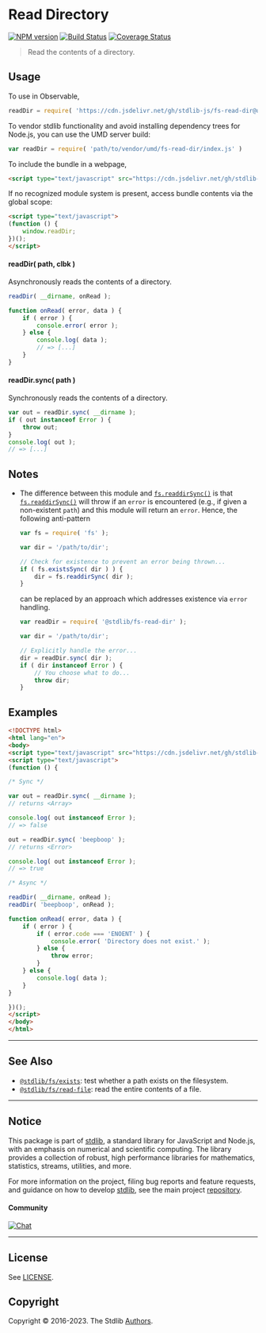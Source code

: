 <!--

@license Apache-2.0

Copyright (c) 2018 The Stdlib Authors.

Licensed under the Apache License, Version 2.0 (the "License");
you may not use this file except in compliance with the License.
You may obtain a copy of the License at

   http://www.apache.org/licenses/LICENSE-2.0

Unless required by applicable law or agreed to in writing, software
distributed under the License is distributed on an "AS IS" BASIS,
WITHOUT WARRANTIES OR CONDITIONS OF ANY KIND, either express or implied.
See the License for the specific language governing permissions and
limitations under the License.

-->

# Read Directory

[![NPM version][npm-image]][npm-url] [![Build Status][test-image]][test-url] [![Coverage Status][coverage-image]][coverage-url] <!-- [![dependencies][dependencies-image]][dependencies-url] -->

> Read the contents of a directory.



<section class="usage">

## Usage

To use in Observable,

```javascript
readDir = require( 'https://cdn.jsdelivr.net/gh/stdlib-js/fs-read-dir@umd/browser.js' )
```

To vendor stdlib functionality and avoid installing dependency trees for Node.js, you can use the UMD server build:

```javascript
var readDir = require( 'path/to/vendor/umd/fs-read-dir/index.js' )
```

To include the bundle in a webpage,

```html
<script type="text/javascript" src="https://cdn.jsdelivr.net/gh/stdlib-js/fs-read-dir@umd/browser.js"></script>
```

If no recognized module system is present, access bundle contents via the global scope:

```html
<script type="text/javascript">
(function () {
    window.readDir;
})();
</script>
```

#### readDir( path, clbk )

Asynchronously reads the contents of a directory.

```javascript
readDir( __dirname, onRead );

function onRead( error, data ) {
    if ( error ) {
        console.error( error );
    } else {
        console.log( data );
        // => [...]
    }
}
```

#### readDir.sync( path )

Synchronously reads the contents of a directory.

```javascript
var out = readDir.sync( __dirname );
if ( out instanceof Error ) {
    throw out;
}
console.log( out );
// => [...]
```

</section>

<!-- /.usage -->

<section class="notes">

## Notes

-   The difference between this module and [`fs.readdirSync()`][fs] is that [`fs.readdirSync()`][fs] will throw if an `error` is encountered (e.g., if given a non-existent `path`) and this module will return an `error`. Hence, the following anti-pattern

    ```javascript
    var fs = require( 'fs' );

    var dir = '/path/to/dir';

    // Check for existence to prevent an error being thrown...
    if ( fs.existsSync( dir ) ) {
        dir = fs.readdirSync( dir );
    }
    ```

    can be replaced by an approach which addresses existence via `error` handling.

    ```javascript
    var readDir = require( '@stdlib/fs-read-dir' );

    var dir = '/path/to/dir';

    // Explicitly handle the error...
    dir = readDir.sync( dir );
    if ( dir instanceof Error ) {
        // You choose what to do...
        throw dir;
    }
    ```

</section>

<!-- /.notes -->

<section class="examples">

## Examples

<!-- eslint no-undef: "error" -->

```html
<!DOCTYPE html>
<html lang="en">
<body>
<script type="text/javascript" src="https://cdn.jsdelivr.net/gh/stdlib-js/fs-read-dir@umd/browser.js"></script>
<script type="text/javascript">
(function () {

/* Sync */

var out = readDir.sync( __dirname );
// returns <Array>

console.log( out instanceof Error );
// => false

out = readDir.sync( 'beepboop' );
// returns <Error>

console.log( out instanceof Error );
// => true

/* Async */

readDir( __dirname, onRead );
readDir( 'beepboop', onRead );

function onRead( error, data ) {
    if ( error ) {
        if ( error.code === 'ENOENT' ) {
            console.error( 'Directory does not exist.' );
        } else {
            throw error;
        }
    } else {
        console.log( data );
    }
}

})();
</script>
</body>
</html>
```

</section>

<!-- /.examples -->



<!-- Section for related `stdlib` packages. Do not manually edit this section, as it is automatically populated. -->

<section class="related">

* * *

## See Also

-   <span class="package-name">[`@stdlib/fs/exists`][@stdlib/fs/exists]</span><span class="delimiter">: </span><span class="description">test whether a path exists on the filesystem.</span>
-   <span class="package-name">[`@stdlib/fs/read-file`][@stdlib/fs/read-file]</span><span class="delimiter">: </span><span class="description">read the entire contents of a file.</span>

</section>

<!-- /.related -->

<!-- Section for all links. Make sure to keep an empty line after the `section` element and another before the `/section` close. -->


<section class="main-repo" >

* * *

## Notice

This package is part of [stdlib][stdlib], a standard library for JavaScript and Node.js, with an emphasis on numerical and scientific computing. The library provides a collection of robust, high performance libraries for mathematics, statistics, streams, utilities, and more.

For more information on the project, filing bug reports and feature requests, and guidance on how to develop [stdlib][stdlib], see the main project [repository][stdlib].

#### Community

[![Chat][chat-image]][chat-url]

---

## License

See [LICENSE][stdlib-license].


## Copyright

Copyright &copy; 2016-2023. The Stdlib [Authors][stdlib-authors].

</section>

<!-- /.stdlib -->

<!-- Section for all links. Make sure to keep an empty line after the `section` element and another before the `/section` close. -->

<section class="links">

[npm-image]: http://img.shields.io/npm/v/@stdlib/fs-read-dir.svg
[npm-url]: https://npmjs.org/package/@stdlib/fs-read-dir

[test-image]: https://github.com/stdlib-js/fs-read-dir/actions/workflows/test.yml/badge.svg?branch=main
[test-url]: https://github.com/stdlib-js/fs-read-dir/actions/workflows/test.yml?query=branch:main

[coverage-image]: https://img.shields.io/codecov/c/github/stdlib-js/fs-read-dir/main.svg
[coverage-url]: https://codecov.io/github/stdlib-js/fs-read-dir?branch=main

<!--

[dependencies-image]: https://img.shields.io/david/stdlib-js/fs-read-dir.svg
[dependencies-url]: https://david-dm.org/stdlib-js/fs-read-dir/main

-->

[chat-image]: https://img.shields.io/gitter/room/stdlib-js/stdlib.svg
[chat-url]: https://gitter.im/stdlib-js/stdlib/

[stdlib]: https://github.com/stdlib-js/stdlib

[stdlib-authors]: https://github.com/stdlib-js/stdlib/graphs/contributors

[umd]: https://github.com/umdjs/umd
[es-module]: https://developer.mozilla.org/en-US/docs/Web/JavaScript/Guide/Modules

[deno-url]: https://github.com/stdlib-js/fs-read-dir/tree/deno
[umd-url]: https://github.com/stdlib-js/fs-read-dir/tree/umd
[esm-url]: https://github.com/stdlib-js/fs-read-dir/tree/esm
[branches-url]: https://github.com/stdlib-js/fs-read-dir/blob/main/branches.md

[stdlib-license]: https://raw.githubusercontent.com/stdlib-js/fs-read-dir/main/LICENSE

[fs]: https://nodejs.org/api/fs.html

<!-- <related-links> -->

[@stdlib/fs/exists]: https://github.com/stdlib-js/fs-exists/tree/umd

[@stdlib/fs/read-file]: https://github.com/stdlib-js/fs-read-file/tree/umd

<!-- </related-links> -->

</section>

<!-- /.links -->
